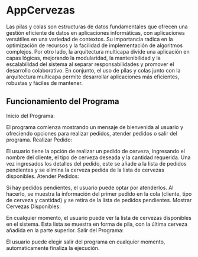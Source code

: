 # AppCervezas

Las pilas y colas son estructuras de datos fundamentales que ofrecen una gestión eficiente de datos en aplicaciones informáticas, con aplicaciones versátiles en una variedad de contextos. Su importancia radica en la optimización de recursos y la facilidad de implementación de algoritmos complejos. Por otro lado, la arquitectura multicapa divide una aplicación en capas lógicas, mejorando la modularidad, la mantenibilidad y la escalabilidad del sistema al separar responsabilidades y promover el desarrollo colaborativo. En conjunto, el uso de pilas y colas junto con la arquitectura multicapa permite desarrollar aplicaciones más eficientes, robustas y fáciles de mantener.

## Funcionamiento del Programa

Inicio del Programa:

El programa comienza mostrando un mensaje de bienvenida al usuario y ofreciendo opciones para realizar pedidos, atender pedidos o salir del programa.
Realizar Pedido:

El usuario tiene la opción de realizar un pedido de cerveza, ingresando el nombre del cliente, el tipo de cerveza deseada y la cantidad requerida.
Una vez ingresados los detalles del pedido, este se añade a la lista de pedidos pendientes y se elimina la cerveza pedida de la lista de cervezas disponibles.
Atender Pedidos:

Si hay pedidos pendientes, el usuario puede optar por atenderlos. Al hacerlo, se muestra la información del primer pedido en la cola (cliente, tipo de cerveza y cantidad) y se retira de la lista de pedidos pendientes.
Mostrar Cervezas Disponibles:

En cualquier momento, el usuario puede ver la lista de cervezas disponibles en el sistema. Esta lista se muestra en forma de pila, con la última cerveza añadida en la parte superior.
Salir del Programa:

El usuario puede elegir salir del programa en cualquier momento, automaticamente finaliza la ejecución.
